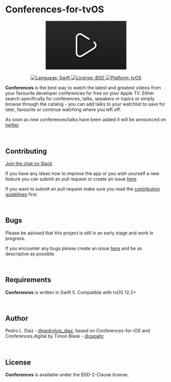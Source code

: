 # Conferences-for-tvOS
<p align="center">
    <img alt="Conferences.digital" src=".github/conferences.png" width="50%">
</p>
<p align="center">
<a href="">
        <img src="https://img.shields.io/badge/language-Swift-yellow.svg"
             alt="Language: Swift">
    </a>
    <a href="">
        <img src="https://img.shields.io/badge/licence-BSD-brightgreen.svg"
             alt="License: BSD">
    </a>
    <a href="">
      <img src="https://img.shields.io/badge/platform-tvOS-lightgrey.svg"
           alt="Platform: tvOS" />
    </a>
</p>

**Conferences** is the best way to watch the latest and greatest videos from your favourite developer conferences for free on your Apple TV. Either search specifically for conferences, talks, speakers or topics or simply browse through the catalog - you can add talks to your watchlist to save for later, favourite or continue watching where you left off.

As soon as new conferences/talks have been added it will be announced on [twitter](https://twitter.com/zagahr).

<br>

## Contributing

[Join the chat on Slack](https://join.slack.com/t/conferencesdigital/shared_invite/enQtNTc3MjEyNzE0NTYxLTU2NTgxOTI3YjBlN2JkZTA2ODAxMTQ0OWJlMDhmMjZmZWMzNTA1OTM3YjQ3YzRkZjZhZGEzNzdhN2M2ZjAxNDI)

If you have any ideas how to improve the app or you wish yourself a new feature you can submit an pull request or create an issue [here](https://github.com/zagahr/Conferences-for-tvOS/issues).

If you want to submit an pull request make sure you read the [contribution guidelines](CONTRIBUTING.md) first.

<br>

## Bugs
Please be advised that this project is still in an early stage and work in progress.

If you encounter any bugs please create an issue [here](https://github.com/zagahr/Conferences-for-tvOS/issues) and be as descriptive as possible.

<br>

## Requirements
**Conferences** is written in Swift 5. Compatible with tvOS 12.2+ <br>

<br>

## Author
Pedro L. Diaz - [@pedroluis_diaz](https://twitter.com/pdiazmon), based on Conferences-for-iOS and Conferences.digital by Timon Blask - [@zagahr](https://twitter.com/zagahr)

<br>

## License
**Conferences** is available under the BSD-2-Clause license.
